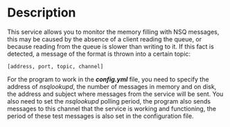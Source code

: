 # Description
This service allows you to monitor the memory filling with NSQ messages, this may be caused by the absence of a client reading the queue, or because reading from the queue is slower than writing to it.
If this fact is detected, a message of the format is thrown into a certain topic:

```
[address, port, topic, channel]
```

For the program to work in the ___config.yml___ file, you need to specify the address of _nsqlookupd_, the number of messages in memory and on disk, the address and subject where messages from the service will be sent.
You also need to set the _nsqlookupd_ polling period, the program also sends messages to this channel that the service is working and functioning, the period of these test messages is also set in the configuration file.
